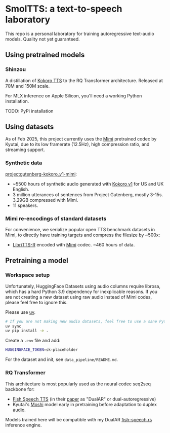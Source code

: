# SmolTTS: a text-to-speech laboratory

This repo is a personal laboratory for training autoregressive text-audio models.
Quality not yet guaranteed.

## Using pretrained models

### Shinzou

A distillation of [Kokoro TTS](https://huggingface.co/hexgrad/Kokoro-82M) to the RQ Transformer architecture. Released at 70M and 150M scale.

For MLX inference on Apple Silicon, you'll need a working Python installation.

TODO: PyPi installation

## Using datasets

As of Feb 2025, this project currently uses the [Mimi](https://huggingface.co/kyutai/mimi) pretrained codec by Kyutai, due to its low framerate (12.5Hz), high compression ratio, and streaming support.

### Synthetic data

[projectgutenberg-kokoro_v1-mimi](jkeisling/projectgutenberg-kokoro_v1-mimi):

- ~5500 hours of synthetic audio generated with [Kokoro v1](https://huggingface.co/hexgrad/Kokoro-82M) for US and UK English.
- 3 million utterances of sentences from Project Gutenberg, mostly 3-15s. 3.29GB compressed with Mimi.
- 11 speakers.

### Mimi re-encodings of standard datasets

For convenience, we serialize popular open TTS benchmark datasets in Mimi, to directly have training targets and compress the filesize by ~500x:

- [LibriTTS-R](https://huggingface.co/datasets/jkeisling/libritts-r-mimi) encoded with [Mimi](https://huggingface.co/kyutai/mimi) codec. ~460 hours of data.

## Pretraining a model

### Workspace setup

Unfortunately, HuggingFace Datasets using audio columns require librosa, which has a hard Python 3.9 dependency for inexplicable reasons.
If you are not creating a new dataset using raw audio instead of Mimi codes, please feel free to ignore this.

Please use [uv](https://docs.astral.sh/uv/).

```bash
# If you are not making new audio datasets, feel free to use a sane Python version instead
uv sync
uv pip install -e .
```

Create a `.env` file and add:

```bash
HUGGINGFACE_TOKEN=sk-placeholder
```

For the dataset and init, see `data_pipeline/README.md`.

### RQ Transformer

This architecture is most popularly used as the neural codec seq2seq backbone for:

- [Fish Speech TTS](https://github.com/fishaudio/fish-speech) (in their [paper](https://arxiv.org/html/2411.01156v2#S3) as "DualAR" or dual-autoregressive)
- Kyutai's [Moshi](https://github.com/kyutai-labs/moshi) model early in pretraining before adaptation to duplex audio.

Models trained here will be compatible with my DualAR [fish-speech.rs](https://github.com/EndlessReform/fish-speech.rs/blob/main/README.md) inference engine.
